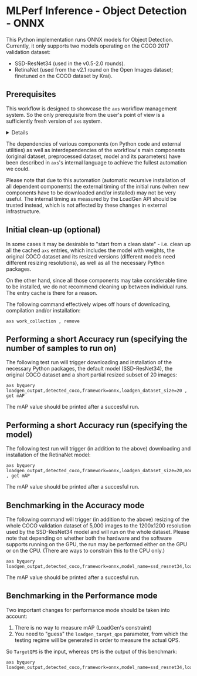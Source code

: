 # MLPerf Inference - Object Detection - ONNX

This Python implementation runs ONNX models for Object Detection.
Currently, it only supports two models operating on the COCO 2017 validation dataset:
- SSD-ResNet34 (used in the v0.5-2.0 rounds).
- RetinaNet (used from the v2.1 round on the Open Images dataset; finetuned on the COCO dataset by Krai).

## Prerequisites

This workflow is designed to showcase the `axs` workflow management system.
So the only prerequisite from the user's point of view is a sufficiently fresh version of `axs` system.

<details><pre>
git clone https://github.com/krai/axs
</pre></details>

The dependencies of various components (on Python code and external utilities) as well as interdependencies of the workflow's main components (original dataset, preprocessed dataset, model and its parameters) have been described in `axs`'s internal language to achieve the fullest automation we could.

Please note that due to this automation (automatic recursive installation of all dependent components) the external timing of the initial runs (when new components have to be downloaded and/or installed) may not be very useful. The internal timing as measured by the LoadGen API should be trusted instead, which is not affected by these changes in external infrastructure.


## Initial clean-up (optional)

In some cases it may be desirable to "start from a clean slate" - i.e. clean up all the cached `axs` entries,
which includes the model with weights, the original COCO dataset and its resized versions
(different models need different resizing resolutions), as well as all the necessary Python packages.

On the other hand, since all those components may take considerable time to be installed, we do not recommend cleaning up between individual runs.
The entry cache is there for a reason.

The following command effectively wipes off hours of downloading, compilation and/or installation:
```
axs work_collection , remove
```


## Performing a short Accuracy run (specifying the number of samples to run on)

The following test run will trigger downloading and installation of the necessary Python packages, the default model (SSD-ResNet34), the original COCO dataset and a short partial resized subset of 20 images:
```
axs byquery loadgen_output,detected_coco,framework=onnx,loadgen_dataset_size=20 , get mAP
```
The mAP value should be printed after a succesful run.


## Performing a short Accuracy run (specifying the model)

The following test run will trigger (in addition to the above) downloading and installation of the RetinaNet model:
```
axs byquery loadgen_output,detected_coco,framework=onnx,loadgen_dataset_size=20,model_name=retinanet , get mAP
```
The mAP value should be printed after a succesful run.


## Benchmarking in the Accuracy mode

The following command will trigger (in addition to the above) resizing of the whole COCO validation dataset of 5,000 images to the 1200x1200 resolution used by the SSD-ResNet34 model and will run on the whole dataset. Please note that depending on whether both the hardware and the software supports running on the GPU, the run may be performed either on the GPU or on the CPU.
(There are ways to constrain this to the CPU only.)
```
axs byquery loadgen_output,detected_coco,framework=onnx,model_name=ssd_resnet34,loadgen_dataset_size=5000,loadgen_buffer_size=100,loadgen_scenario=Offline
```
The mAP value should be printed after a succesful run.


## Benchmarking in the Performance mode

Two important changes for performance mode should be taken into account:
1. There is no way to measure mAP (LoadGen's constraint)
2. You need to "guess" the `loadgen_target_qps` parameter, from which the testing regime will be generated in order to measure the actual QPS.

So `TargetQPS` is the input, whereas `QPS` is the output of this benchmark:
```
axs byquery loadgen_output,detected_coco,framework=onnx,model_name=ssd_resnet34,loadgen_dataset_size=5000,loadgen_buffer_size=100,loadgen_scenario=Offline,loadgen_mode=PerformanceOnly,loadgen_target_qps=32,verbosity=1
```
